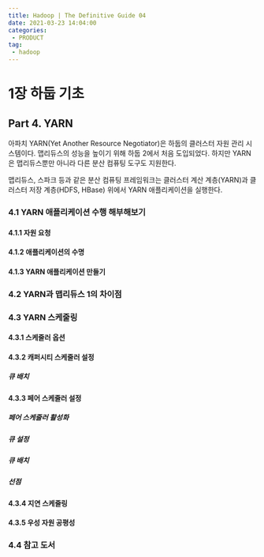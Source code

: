 ```yaml
---
title: Hadoop | The Definitive Guide 04
date: 2021-03-23 14:04:00
categories:
 - PRODUCT
tag:
 - hadoop
---
```


# 1장 하둡 기초

## Part 4. YARN

아파치 YARN(Yet Another Resource Negotiator)은 하둡의 클러스터 자원 관리 시스템이다. 맵리듀스의 성능을 높이기 위해 하둡 2에서 처음 도입되었다. 하지만 YARN은 맵리듀스뿐만 아니라 다른 분산 컴퓨팅 도구도 지원한다.

맵리듀스, 스파크 등과 같은 분산 컴퓨팅 프레임워크는 클러스터 계산 계층(YARN)과 클러스터 저장 계층(HDFS, HBase) 위에서 YARN 애플리케이션을 실행한다.

<!-- more -->

### 4.1 YARN 애플리케이션 수행 해부해보기

#### 4.1.1 자원 요청

#### 4.1.2 애플리케이션의 수명

#### 4.1.3 YARN 애플리케이션 만들기

### 4.2 YARN과 맵리듀스 1의 차이점

### 4.3 YARN 스케줄링

#### 4.3.1 스케줄러 옵션

#### 4.3.2 캐퍼시티 스케줄러 설정

##### 큐 배치

#### 4.3.3 페어 스케줄러 설정

##### 페어 스케줄러 활성화

##### 큐 설정

##### 큐 배치

##### 선점

#### 4.3.4 지연 스케줄링

#### 4.3.5 우성 자원 공평성

### 4.4 참고 도서